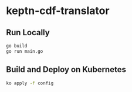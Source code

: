 # keptn-cdf-translator

## Run Locally

```bash
go build
go run main.go
```

## Build and Deploy on Kubernetes

```bash
ko apply -f config
```